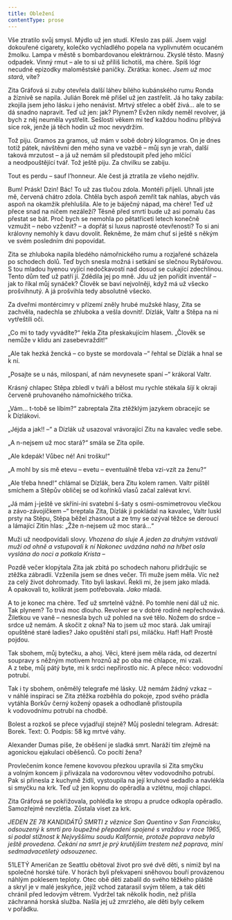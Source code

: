 ```yaml
---
title: Obležení
contentType: prose
---
```


<section>

Vše ztratilo svůj smysl. Mýdlo už jen studí. Křeslo zas pálí. Jsem vajgl dokouřené cigarety, kolečko vychladlého popela na vyplivnutém ocucaném žmolku. Lampa v městě s bombardovanou elektrárnou. Zkyslé těsto. Masný odpadek. Vinný rmut – ale to si už příliš lichotíš, ma chère. Spíš lógr necudné epizodky maloměstské paničky. Zkrátka: konec. _Jsem už moc stará,_ víte?

Zita Gráfová si zuby otevřela další láhev bílého kubánského rumu Ronda a žíznivě se napila. Julián Borek mě přišel už jen zastřelit. Já ho taky zabila: zkojila jsem jeho lásku i jeho nenávist. Mrtvý střelec a oběť živá… ale to se dá snadno napravit. Teď už jen: jak? Plynem? Evžen nikdy neměl revolver, já bych z něj neuměla vystřelit. Sešlosti věkem mi teď každou hodinu přibývá sice rok, jenže já těch hodin už moc nevydržím.

Tož piju. Gramos za gramos, už mám v sobě dobrý kilogramos. On je dnes totiž pátek, návštěvní den mého syna ve vazbě – můj syn je vrah, další taková mrzutost – a já už nemám sil předstoupit před jeho mlčící a neodpouštějící tvář. Tož ještě piju. Za chvilku se zabiju.

Tout es perdu – sauf l’honneur. Ale čest já ztratila ze všeho nejdřív.

Bum! Prásk! Dzin! Bác! To už zas tlučou zdola. Montéři přijeli. Uhnali jste mě, červená chátro zdola. Chtěla bych aspoň zemřít tak nahlas, abych vás aspoň na okamžik přehlušila. Ale to je báječný nápad, ma chère! Teď už přece snad na ničem nezáleží? Těsně před smrtí bude už asi pomalu čas přestat se bát. Proč bych se nemohla po pětatřiceti letech konečně vzmužit – nebo vzženit? – a dopřát si luxus naprosté otevřenosti? To si ani královny nemohly k davu dovolit. Řekněme, že mám chuť si ještě s někým ve svém posledním dni popovídat.

Zita se zhluboka napila bledého námořnického rumu a rozjařené scházela po schodech dolů. Teď bych snesla možná i setkání se slečnou Rybářovou. S tou mladou hyenou vyjící nedočkavostí nad dosud se cukající zdechlinou. Tento dům teď už patří jí. Zdědila jej po mně. Jdu už jen pořídit inventář – jak to říkal můj synáček? Člověk se baví nejvolněji, když má už všecko prošvihnutý. A já prošvihla tedy absolutně všecko.

Za dveřmi montércimry v přízemí zněly hrubé mužské hlasy, Zita se zachvěla, nadechla se zhluboka a vešla dovnitř. Dízlák, Valtr a Stěpa na ni vytřeštili oči.

„Co mi to tady vyvádíte?“ řekla Zita přeskakujícím hlasem. „Člověk se nemůže v klidu ani zasebevraždit!“

„Ale tak hezká žencká – co byste se mordovala –“ řehtal se Dízlák a hnal se k ní.

„Posajte se u nás, milospaní, ať nám nevynesete spaní –“ krákoral Valtr.

Krásný chlapec Stěpa zbledl v tváři a bělost mu rychle stékala šíjí k okraji červeně pruhovaného námořnického trička.

„Vám… t-tobě se líbím?“ zabreptala Zita ztěžklým jazykem obracejíc se k Dízlákovi.

„Jéjda a jak!! –“ a Dízlák už usazoval vrávorající Zitu na kavalec vedle sebe.

„A n-nejsem už moc stará?“ smála se Zita opile.

„Ale kdepák! Vůbec né! Ani trošku!“

„A mohl by sis mě etevu – evetu – eventuálně třeba vzi-vzít za ženu?“

„Ale třeba hned!“ chlámal se Dízlák, bera Zitu kolem ramen. Valtr pištěl smíchem a Stěpův obličej se od kořínků vlasů začal zalévat krví.

„Já mám j-ještě ve skříni-íni svatební š-šaty s osmi-osmimetrovou vlečkou a závo-závojíčkem –“ breptala Zita, Dízlák ji pokládal na kavalec, Valtr luskl prsty na Stěpu, Stěpa běžel zhasnout a ze tmy se ozýval těžce se deroucí a lámající Zitin hlas: „Žže n-nejsem už moc stará…“

Muži už neodpovídali slovy. _Vhozena do sluje_ _A jeden za druhým vstávali muži od ohně a vstupovali k ní Nakonec uvázána nahá na hřbet osla vyslána do noci a potkala Krista –_

Pozdě večer klopýtala Zita jak zbitá po schodech nahoru přidržujíc se ztěžka zábradlí. Vzženila jsem se dnes večer. Tři muže jsem měla. Víc než za celý život dohromady. Tito byli laskaví. Řekli mi, že jsem jako mladá. A opakovali to, kolikrát jsem potřebovala. _Jako_ mladá.

A to je konec ma chère. Teď už smrtelně vážně. Po tomhle není dál už nic. Tak plynem? To trvá moc dlouho. Revolver se v dobré rodině nepřechovává. Žiletkou ve vaně – nesnesla bych už pohled na své tělo. Nožem do srdce – srdce už nemám. A skočit z okna? Na to jsem už moc stará. Jak umírají opuštěné staré ladies? Jako opuštění staří psi, miláčku. Haf! Haf! Prostě pojdou.

Tak sbohem, můj bytečku, a ahoj. Věci, které jsem měla ráda, od dezertní soupravy s něžným motivem hroznů až po oba mé chlapce, mi vzali. A z tebe, můj pátý byte, mi k srdci nepřirostlo nic. A přece něco: vodovodní potrubí.

Tak i ty sbohem, oněmělý telegrafe mé lásky. Už nemám žádný vzkaz – v náhlé inspiraci se Zita ztěžka rozběhla do pokoje, zpod svého prádla vytáhla Borkův černý kožený opasek a odhodlaně přistoupila k vodovodnímu potrubí na chodbě.

Bolest a rozkoš se přece vyjadřují stejně? Můj poslední telegram. Adresát: Borek. Text: O. Podpis: 58 kg mrtvé váhy.

Alexander Dumas píše, že oběšení je sladká smrt. Naráží tím zřejmě na agonickou ejakulaci oběšenců. Co pocítí žena?

Provlečením konce řemene kovovou přezkou upravila si Zita smyčku a volným koncem ji přivázala na vodorovnou větev vodovodního potrubí. Pak si přinesla z kuchyně židli, vystoupila na její kruhové sedadlo a navlékla si smyčku na krk. Teď už jen kopnu do opěradla a vzlétnu, moji chlapci.

Zita Gráfová se pokřižovala, pohlédla ke stropu a prudce odkopla opěradlo. Samozřejmě nevzlétla. Zůstala viset za krk.

</section>

<section>

_JEDEN ZE 78 KANDIDÁTŮ SMRTI z věznice San Quentino v San Francisku, odsouzený k smrti pro loupežné přepadení spojené s vraždou v roce 1965, si podal stížnost k Nejvyššímu soudu Kalifornie, protože poprava nebyla ještě provedena. Čekání na smrt je prý krutějším trestem než poprava, míní sedmadvacetiletý odsouzenec._

51LETÝ Američan ze Seattlu obětoval život pro své dvě děti, s nimiž byl na společné horské túře. V horách byli překvapeni sněhovou bouří provázenou náhlým poklesem teploty. Otec obě děti zabalil do svého těžkého pláště a skryl je v malé jeskyňce, jejíž vchod zatarasil svým tělem, a tak děti chránil před ledovým větrem. Vydržel tak několik hodin, než přišla záchranná horská služba. Našla jej už zmrzlého, ale děti byly celkem v pořádku.

</section>
